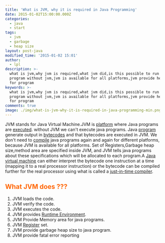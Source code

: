 ```yaml
---
title: 'What is JVM, why it is required in Java Programming'
date: 2015-01-02T15:00:00.000Z
categories:
  - java
  - start
tags:
  - jvm
  - garbage
  - heap size
layout: post-java
modified_time: '2015-01-02 15:01'
author:
  - lpl
description: >-
  what is jvm,why jvm is required,what jvm did,is this possible to run java
  program without jvm,jvm is available for all platforms,jvm provide heap size
  for program
keywords: >-
  what is jvm,why jvm is required,what jvm did,is this possible to run java
  program without jvm,jvm is available for all platforms,jvm provide heap size
  for program
comments: true
image: ./img/what-is-jvm-why-it-is-required-in-java-programming-min.png
---
```


JVM stands for Java Virtual Machine.JVM is [platform](http://en.wikipedia.org/wiki/Computing_platform "Computing platform") where Java programs are [executed](http://en.wikipedia.org/wiki/Capital_punishment "Capital punishment"). without JVM we can't execute java programs. Java [program](http://en.wikipedia.org/wiki/Computer_program "Computer program") generate output in [bytecodes](http://en.wikipedia.org/wiki/Bytecode "Bytecode") and that bytecodes are executed in JVM. We don't need to [compile](http://en.wikipedia.org/wiki/Compiler "Compiler") java programs again and again for different platforms, because JVM is available for all platforms. Set of Registers,Garbage heap size,method area are specified inside JVM, and JVM tells java programs about these specifications which will be allocated to each program.A [Java virtual machine](http://en.wikipedia.org/wiki/Java_virtual_machine "Java virtual machine") can either interpret the bytecode one instruction at a time (mapping it to a real processor instruction) or the bytecode can be compiled further for the real processor using what is called a [just-in-time compiler](http://en.wikipedia.org/wiki/Just-in-time_compilation "Just-in-time compilation").

## <span style="color: #ff6600;">What JVM does ???</span>

1.  JVM loads the code.
2.  JVM verify the code.
3.  JVM executes the code.
4.  JVM provides [Runtime Environment](http://en.wikipedia.org/wiki/Run-time_system "Run-time system").
5.  JVM Provide Memory area for java programs.
6.  JVM [Register](http://en.wikipedia.org/wiki/Processor_register "Processor register") set.
7.  JVM provide garbage heap size to java program.
8.  JVM provide fatal error reporting


